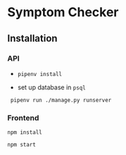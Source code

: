 # Symptom Checker

## Installation
### API
* `pipenv install`

* set up database in `psql`

` pipenv run ./manage.py runserver`

### Frontend

`npm install`

`npm start`